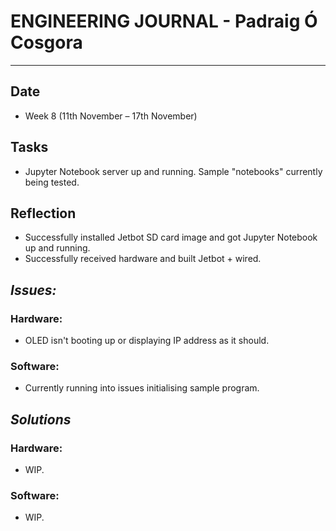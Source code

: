 
# **ENGINEERING JOURNAL - Padraig Ó Cosgora**
----------------------------------------------------------------------

## **Date**
-	Week 8 (11th November – 17th November)

## **Tasks**
-	Jupyter Notebook server up and running. Sample "notebooks" currently being tested.

## **Reflection**
-	Successfully installed Jetbot SD card image and got Jupyter Notebook up and running.
- Successfully received hardware and built Jetbot + wired.

## **_Issues:_**

### **Hardware:**
-	OLED isn't booting up or displaying IP address as it should.

### **Software:**
-	Currently running into issues initialising sample program. 

## **_Solutions_**

### **Hardware:**
-	WIP.

### **Software:**
-	WIP.

